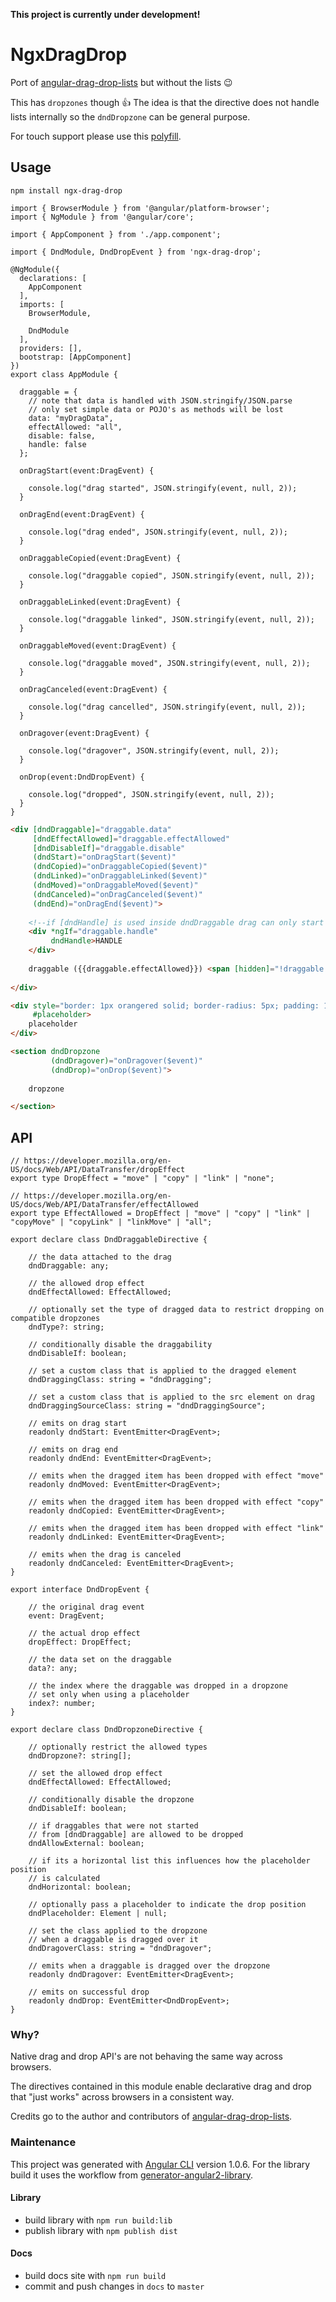 **This project is currently under development!**

# NgxDragDrop

Port of [angular-drag-drop-lists](https://github.com/marceljuenemann/angular-drag-and-drop-lists) but without the lists :wink:

This has `dropzones` though :+1:
The idea is that the directive does not handle lists internally so the `dndDropzone` can be general purpose.

For touch support please use this [polyfill](https://github.com/timruffles/ios-html5-drag-drop-shim/tree/rewrite).

## Usage

`npm install ngx-drag-drop`

```JS
import { BrowserModule } from '@angular/platform-browser';
import { NgModule } from '@angular/core';

import { AppComponent } from './app.component';

import { DndModule, DndDropEvent } from 'ngx-drag-drop';

@NgModule({
  declarations: [
    AppComponent
  ],
  imports: [
    BrowserModule,
    
    DndModule
  ],
  providers: [],
  bootstrap: [AppComponent]
})
export class AppModule { 
  
  draggable = {
    // note that data is handled with JSON.stringify/JSON.parse
    // only set simple data or POJO's as methods will be lost 
    data: "myDragData",
    effectAllowed: "all",
    disable: false,
    handle: false
  };
  
  onDragStart(event:DragEvent) {

    console.log("drag started", JSON.stringify(event, null, 2));
  }
  
  onDragEnd(event:DragEvent) {
    
    console.log("drag ended", JSON.stringify(event, null, 2));
  }
  
  onDraggableCopied(event:DragEvent) {
    
    console.log("draggable copied", JSON.stringify(event, null, 2));
  }
  
  onDraggableLinked(event:DragEvent) {
      
    console.log("draggable linked", JSON.stringify(event, null, 2));
  }
    
  onDraggableMoved(event:DragEvent) {
    
    console.log("draggable moved", JSON.stringify(event, null, 2));
  }
      
  onDragCanceled(event:DragEvent) {
    
    console.log("drag cancelled", JSON.stringify(event, null, 2));
  }
  
  onDragover(event:DragEvent) {
    
    console.log("dragover", JSON.stringify(event, null, 2));
  }
  
  onDrop(event:DndDropEvent) {
  
    console.log("dropped", JSON.stringify(event, null, 2));
  }
}
```

```HTML
<div [dndDraggable]="draggable.data"
     [dndEffectAllowed]="draggable.effectAllowed"
     [dndDisableIf]="draggable.disable"
     (dndStart)="onDragStart($event)"
     (dndCopied)="onDraggableCopied($event)"
     (dndLinked)="onDraggableLinked($event)"
     (dndMoved)="onDraggableMoved($event)"
     (dndCanceled)="onDragCanceled($event)"
     (dndEnd)="onDragEnd($event)">
      
    <!--if [dndHandle] is used inside dndDraggable drag can only start from the handle-->
    <div *ngIf="draggable.handle"
         dndHandle>HANDLE
    </div>
    
    draggable ({{draggable.effectAllowed}}) <span [hidden]="!draggable.disable">DISABLED</span>
    
</div>

<div style="border: 1px orangered solid; border-radius: 5px; padding: 15px;"
     #placeholder>
    placeholder
</div>

<section dndDropzone
         (dndDragover)="onDragover($event)"
         (dndDrop)="onDrop($event)">
      
    dropzone 

</section>
```

## API

```TS
// https://developer.mozilla.org/en-US/docs/Web/API/DataTransfer/dropEffect
export type DropEffect = "move" | "copy" | "link" | "none";

// https://developer.mozilla.org/en-US/docs/Web/API/DataTransfer/effectAllowed
export type EffectAllowed = DropEffect | "move" | "copy" | "link" | "copyMove" | "copyLink" | "linkMove" | "all";
```

```TS
export declare class DndDraggableDirective {

    // the data attached to the drag
    dndDraggable: any;
    
    // the allowed drop effect
    dndEffectAllowed: EffectAllowed;
    
    // optionally set the type of dragged data to restrict dropping on compatible dropzones
    dndType?: string;
    
    // conditionally disable the draggability
    dndDisableIf: boolean;
    
    // set a custom class that is applied to the dragged element
    dndDraggingClass: string = "dndDragging";
    
    // set a custom class that is applied to the src element on drag
    dndDraggingSourceClass: string = "dndDraggingSource";
    
    // emits on drag start
    readonly dndStart: EventEmitter<DragEvent>;
    
    // emits on drag end
    readonly dndEnd: EventEmitter<DragEvent>;
    
    // emits when the dragged item has been dropped with effect "move"
    readonly dndMoved: EventEmitter<DragEvent>;
    
    // emits when the dragged item has been dropped with effect "copy"
    readonly dndCopied: EventEmitter<DragEvent>;
    
    // emits when the dragged item has been dropped with effect "link"
    readonly dndLinked: EventEmitter<DragEvent>;
    
    // emits when the drag is canceled
    readonly dndCanceled: EventEmitter<DragEvent>;
}
```

```TS
export interface DndDropEvent {

    // the original drag event
    event: DragEvent;
    
    // the actual drop effect
    dropEffect: DropEffect;
    
    // the data set on the draggable
    data?: any;
    
    // the index where the draggable was dropped in a dropzone
    // set only when using a placeholder
    index?: number;
}

export declare class DndDropzoneDirective {

    // optionally restrict the allowed types
    dndDropzone?: string[];
    
    // set the allowed drop effect
    dndEffectAllowed: EffectAllowed;
    
    // conditionally disable the dropzone
    dndDisableIf: boolean;
    
    // if draggables that were not started
    // from [dndDraggable] are allowed to be dropped
    dndAllowExternal: boolean;
    
    // if its a horizontal list this influences how the placeholder position
    // is calculated
    dndHorizontal: boolean;
    
    // optionally pass a placeholder to indicate the drop position
    dndPlaceholder: Element | null;
    
    // set the class applied to the dropzone
    // when a draggable is dragged over it
    dndDragoverClass: string = "dndDragover";
    
    // emits when a draggable is dragged over the dropzone
    readonly dndDragover: EventEmitter<DragEvent>;
    
    // emits on successful drop
    readonly dndDrop: EventEmitter<DndDropEvent>;
}
```

### Why?

Native drag and drop API's are not behaving the same way across browsers.

The directives contained in this module enable declarative drag and drop that "just works" across browsers in a consistent way.

Credits go to the author and contributors of [angular-drag-drop-lists](https://github.com/marceljuenemann/angular-drag-and-drop-lists). 

### Maintenance

This project was generated with [Angular CLI](https://github.com/angular/angular-cli) version 1.0.6.
For the library build it uses the workflow from [generator-angular2-library](https://github.com/jvandemo/generator-angular2-library).

#### Library

* build library with `npm run build:lib`
* publish library with `npm publish dist`

#### Docs

* build docs site with `npm run build`
* commit and push changes in `docs` to `master`
